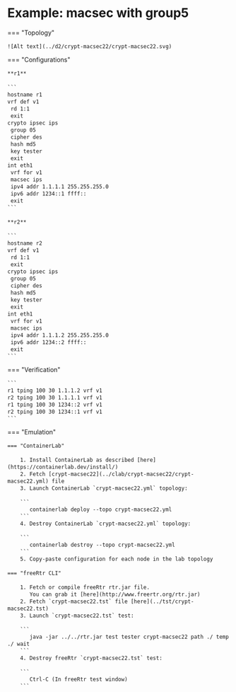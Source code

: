 # Example: macsec with group5

=== "Topology"

    ![Alt text](../d2/crypt-macsec22/crypt-macsec22.svg)

=== "Configurations"

    **r1**

    ```
    hostname r1
    vrf def v1
     rd 1:1
     exit
    crypto ipsec ips
     group 05
     cipher des
     hash md5
     key tester
     exit
    int eth1
     vrf for v1
     macsec ips
     ipv4 addr 1.1.1.1 255.255.255.0
     ipv6 addr 1234::1 ffff::
     exit
    ```

    **r2**

    ```
    hostname r2
    vrf def v1
     rd 1:1
     exit
    crypto ipsec ips
     group 05
     cipher des
     hash md5
     key tester
     exit
    int eth1
     vrf for v1
     macsec ips
     ipv4 addr 1.1.1.2 255.255.255.0
     ipv6 addr 1234::2 ffff::
     exit
    ```

=== "Verification"

    ```
    r1 tping 100 30 1.1.1.2 vrf v1
    r2 tping 100 30 1.1.1.1 vrf v1
    r1 tping 100 30 1234::2 vrf v1
    r2 tping 100 30 1234::1 vrf v1
    ```

=== "Emulation"

    === "ContainerLab"

        1. Install ContainerLab as described [here](https://containerlab.dev/install/)  
        2. Fetch [crypt-macsec22](../clab/crypt-macsec22/crypt-macsec22.yml) file  
        3. Launch ContainerLab `crypt-macsec22.yml` topology:  

        ```
           containerlab deploy --topo crypt-macsec22.yml  
        ```
        4. Destroy ContainerLab `crypt-macsec22.yml` topology:  

        ```
           containerlab destroy --topo crypt-macsec22.yml  
        ```
        5. Copy-paste configuration for each node in the lab topology

    === "freeRtr CLI"

        1. Fetch or compile freeRtr rtr.jar file.  
           You can grab it [here](http://www.freertr.org/rtr.jar)  
        2. Fetch `crypt-macsec22.tst` file [here](../tst/crypt-macsec22.tst)  
        3. Launch `crypt-macsec22.tst` test:  

        ```
           java -jar ../../rtr.jar test tester crypt-macsec22 path ./ temp ./ wait
        ```
        4. Destroy freeRtr `crypt-macsec22.tst` test:  

        ```
           Ctrl-C (In freeRtr test window)
        ```

